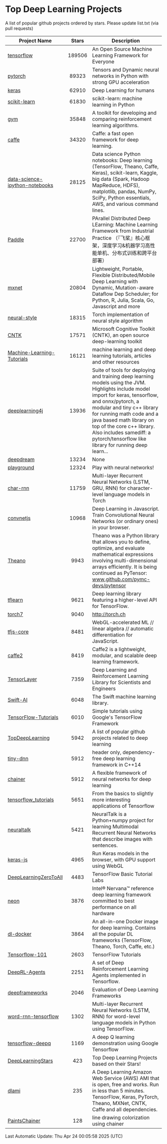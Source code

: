 # Top Deep Learning Projects
A list of popular github projects ordered by stars.
Please update list.txt (via pull requests)

|Project Name| Stars | Description |
| ---------- |:-----:| ----------- |
| [tensorflow](https://github.com/tensorflow/tensorflow) | 189506 | An Open Source Machine Learning Framework for Everyone |
| [pytorch](https://github.com/pytorch/pytorch) | 89323 | Tensors and Dynamic neural networks in Python with strong GPU acceleration |
| [keras](https://github.com/keras-team/keras) | 62910 | Deep Learning for humans |
| [scikit-learn](https://github.com/scikit-learn/scikit-learn) | 61830 | scikit-learn: machine learning in Python |
| [gym](https://github.com/openai/gym) | 35848 | A toolkit for developing and comparing reinforcement learning algorithms. |
| [caffe](https://github.com/BVLC/caffe) | 34320 | Caffe: a fast open framework for deep learning. |
| [data-science-ipython-notebooks](https://github.com/donnemartin/data-science-ipython-notebooks) | 28125 | Data science Python notebooks: Deep learning (TensorFlow, Theano, Caffe, Keras), scikit-learn, Kaggle, big data (Spark, Hadoop MapReduce, HDFS), matplotlib, pandas, NumPy, SciPy, Python essentials, AWS, and various command lines. |
| [Paddle](https://github.com/PaddlePaddle/Paddle) | 22700 | PArallel Distributed Deep LEarning: Machine Learning Framework from Industrial Practice （『飞桨』核心框架，深度学习&机器学习高性能单机、分布式训练和跨平台部署） |
| [mxnet](https://github.com/apache/mxnet) | 20804 | Lightweight, Portable, Flexible Distributed/Mobile Deep Learning with Dynamic, Mutation-aware Dataflow Dep Scheduler; for Python, R, Julia, Scala, Go, Javascript and more |
| [neural-style](https://github.com/jcjohnson/neural-style) | 18315 | Torch implementation of neural style algorithm |
| [CNTK](https://github.com/microsoft/CNTK) | 17571 | Microsoft Cognitive Toolkit (CNTK), an open source deep-learning toolkit |
| [Machine-Learning-Tutorials](https://github.com/ujjwalkarn/Machine-Learning-Tutorials) | 16121 | machine learning and deep learning tutorials, articles and other resources  |
| [deeplearning4j](https://github.com/deeplearning4j/deeplearning4j) | 13936 | Suite of tools for deploying and training deep learning models using the JVM. Highlights include model import for keras, tensorflow, and onnx/pytorch, a modular and tiny c++ library for running math code and a java based math library on top of the core c++ library. Also includes samediff: a pytorch/tensorflow like library for running deep learn... |
| [deepdream](https://github.com/google/deepdream) | 13234 | None |
| [playground](https://github.com/tensorflow/playground) | 12324 | Play with neural networks! |
| [char-rnn](https://github.com/karpathy/char-rnn) | 11759 | Multi-layer Recurrent Neural Networks (LSTM, GRU, RNN) for character-level language models in Torch |
| [convnetjs](https://github.com/karpathy/convnetjs) | 10968 | Deep Learning in Javascript. Train Convolutional Neural Networks (or ordinary ones) in your browser. |
| [Theano](https://github.com/Theano/Theano) | 9943 | Theano was a Python library that allows you to define, optimize, and evaluate mathematical expressions involving multi-dimensional arrays efficiently. It is being continued as PyTensor: www.github.com/pymc-devs/pytensor |
| [tflearn](https://github.com/tflearn/tflearn) | 9621 | Deep learning library featuring a higher-level API for TensorFlow. |
| [torch7](https://github.com/torch/torch7) | 9040 | http://torch.ch |
| [tfjs-core](https://github.com/tensorflow/tfjs-core) | 8481 | WebGL-accelerated ML // linear algebra // automatic differentiation for JavaScript. |
| [caffe2](https://github.com/facebookarchive/caffe2) | 8419 | Caffe2 is a lightweight, modular, and scalable deep learning framework. |
| [TensorLayer](https://github.com/tensorlayer/TensorLayer) | 7359 | Deep Learning and Reinforcement Learning Library for Scientists and Engineers  |
| [Swift-AI](https://github.com/Swift-AI/Swift-AI) | 6048 | The Swift machine learning library. |
| [TensorFlow-Tutorials](https://github.com/nlintz/TensorFlow-Tutorials) | 6010 | Simple tutorials using Google's TensorFlow Framework |
| [TopDeepLearning](https://github.com/aymericdamien/TopDeepLearning) | 5942 | A list of popular github projects related to deep learning |
| [tiny-dnn](https://github.com/tiny-dnn/tiny-dnn) | 5912 | header only, dependency-free deep learning framework in C++14 |
| [chainer](https://github.com/chainer/chainer) | 5912 | A flexible framework of neural networks for deep learning |
| [tensorflow_tutorials](https://github.com/pkmital/tensorflow_tutorials) | 5651 | From the basics to slightly more interesting applications of Tensorflow |
| [neuraltalk](https://github.com/karpathy/neuraltalk) | 5421 | NeuralTalk is a Python+numpy project for learning Multimodal Recurrent Neural Networks that describe images with sentences. |
| [keras-js](https://github.com/transcranial/keras-js) | 4965 | Run Keras models in the browser, with GPU support using WebGL |
| [DeepLearningZeroToAll](https://github.com/hunkim/DeepLearningZeroToAll) | 4483 | TensorFlow Basic Tutorial Labs |
| [neon](https://github.com/NervanaSystems/neon) | 3876 | Intel® Nervana™ reference deep learning framework committed to best performance on all hardware |
| [dl-docker](https://github.com/floydhub/dl-docker) | 3864 | An all-in-one Docker image for deep learning. Contains all the popular DL frameworks (TensorFlow, Theano, Torch, Caffe, etc.) |
| [Tensorflow-101](https://github.com/sjchoi86/Tensorflow-101) | 2603 | TensorFlow Tutorials |
| [DeepRL-Agents](https://github.com/awjuliani/DeepRL-Agents) | 2251 | A set of Deep Reinforcement Learning Agents implemented in Tensorflow. |
| [deepframeworks](https://github.com/zer0n/deepframeworks) | 2046 | Evaluation of Deep Learning Frameworks |
| [word-rnn-tensorflow](https://github.com/hunkim/word-rnn-tensorflow) | 1302 | Multi-layer Recurrent Neural Networks (LSTM, RNN) for word-level language models in Python using TensorFlow. |
| [tensorflow-deepq](https://github.com/siemanko/tensorflow-deepq) | 1169 | A deep Q learning demonstration using Google Tensorflow |
| [DeepLearningStars](https://github.com/hunkim/DeepLearningStars) | 423 | Top Deep Learning Projects based on their Stars! |
| [dlami](https://github.com/ritchieng/dlami) | 235 | A Deep Learning Amazon Web Service (AWS) AMI that is open, free and works. Run in less than 5 minutes. TensorFlow, Keras, PyTorch, Theano, MXNet, CNTK, Caffe and all dependencies. |
| [PaintsChainer](https://github.com/taizan/PaintsChainer) | 128 | line drawing colorization using chainer |

Last Automatic Update: Thu Apr 24 00:05:58 2025 (UTC)

